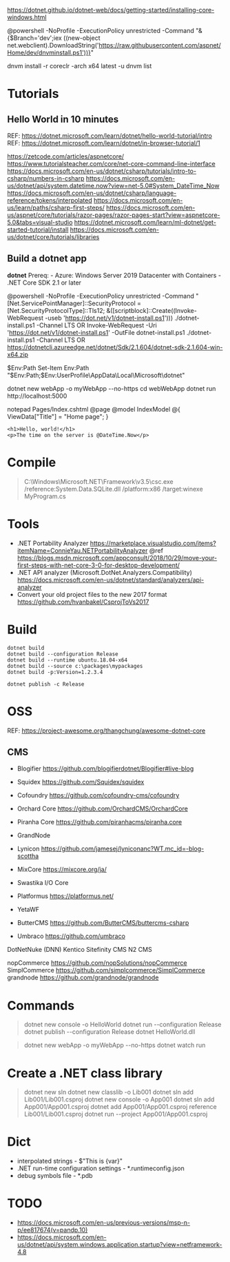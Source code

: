 
https://dotnet.github.io/dotnet-web/docs/getting-started/installing-core-windows.html


@powershell -NoProfile -ExecutionPolicy unrestricted -Command "&{$Branch='dev';iex ((new-object net.webclient).DownloadString('https://raw.githubusercontent.com/aspnet/Home/dev/dnvminstall.ps1'))}"

dnvm install -r coreclr -arch x64 latest -u
dnvm list


# Tutorials

## Hello World in 10 minutes
REF: https://dotnet.microsoft.com/learn/dotnet/hello-world-tutorial/intro
REF: https://dotnet.microsoft.com/learn/dotnet/in-browser-tutorial/1



https://zetcode.com/articles/aspnetcore/
https://www.tutorialsteacher.com/core/net-core-command-line-interface
https://docs.microsoft.com/en-us/dotnet/csharp/tutorials/intro-to-csharp/numbers-in-csharp
https://docs.microsoft.com/en-us/dotnet/api/system.datetime.now?view=net-5.0#System_DateTime_Now
https://docs.microsoft.com/en-us/dotnet/csharp/language-reference/tokens/interpolated
https://docs.microsoft.com/en-us/learn/paths/csharp-first-steps/
https://docs.microsoft.com/en-us/aspnet/core/tutorials/razor-pages/razor-pages-start?view=aspnetcore-5.0&tabs=visual-studio
https://dotnet.microsoft.com/learn/ml-dotnet/get-started-tutorial/install
https://docs.microsoft.com/en-us/dotnet/core/tutorials/libraries



## Build a dotnet app

**dotnet**
Prereq:
    - Azure: Windows Server 2019 Datacenter with Containers
	- .NET Core SDK 2.1 or later

@powershell -NoProfile -ExecutionPolicy unrestricted -Command "[Net.ServicePointManager]::SecurityProtocol = [Net.SecurityProtocolType]::Tls12; &([scriptblock]::Create((Invoke-WebRequest -useb 'https://dot.net/v1/dotnet-install.ps1'))) ./dotnet-install.ps1 -Channel LTS
OR
Invoke-WebRequest -Uri 'https://dot.net/v1/dotnet-install.ps1' -OutFile dotnet-install.ps1
./dotnet-install.ps1 -Channel LTS
OR
https://dotnetcli.azureedge.net/dotnet/Sdk/2.1.604/dotnet-sdk-2.1.604-win-x64.zip

$Env:Path
Set-Item Env:Path "$Env:Path;$Env:UserProfile\AppData\Local\Microsoft\dotnet\"



dotnet new webApp -o myWebApp --no-https
cd webWebApp
dotnet run
http://localhost:5000

notepad Pages/Index.cshtml
	@page
	@model IndexModel
	@{
		ViewData["Title"] = "Home page";
	}

	<h1>Hello, world!</h1>
	<p>The time on the server is @DateTime.Now</p>

# Compile
> C:\Windows\Microsoft.NET\Framework\v3.5\csc.exe /reference:System.Data.SQLite.dll /platform:x86 /target:winexe MyProgram.cs


# Tools
- .NET Portability Analyzer
  https://marketplace.visualstudio.com/items?itemName=ConnieYau.NETPortabilityAnalyzer
  @ref https://blogs.msdn.microsoft.com/appconsult/2018/10/29/move-your-first-steps-with-net-core-3-0-for-desktop-development/
- .NET API analyzer (Microsoft.DotNet.Analyzers.Compatibility)
  https://docs.microsoft.com/en-us/dotnet/standard/analyzers/api-analyzer
- Convert your old project files to the new 2017 format
  https://github.com/hvanbakel/CsprojToVs2017


# Build

```
dotnet build
dotnet build --configuration Release
dotnet build --runtime ubuntu.18.04-x64
dotnet build --source c:\packages\mypackages
dotnet build -p:Version=1.2.3.4
```

```
dotnet publish -c Release
```

# OSS
REF: https://project-awesome.org/thangchung/awesome-dotnet-core

## CMS
- Blogifier			https://github.com/blogifierdotnet/Blogifier#live-blog
- Squidex			https://github.com/Squidex/squidex
- Cofoundry			https://github.com/cofoundry-cms/cofoundry
- Orchard Core		https://github.com/OrchardCMS/OrchardCore

- Piranha Core		https://github.com/piranhacms/piranha.core
- GrandNode
- Lynicon			https://github.com/jamesej/lyniconanc?WT.mc_id=-blog-scottha
- MixCore			https://mixcore.org/ja/
- Swastika I/O Core
- Platformus		https://platformus.net/
- YetaWF
- ButterCMS			 https://github.com/ButterCMS/buttercms-csharp
- Umbraco				https://github.com/umbraco

DotNetNuke (DNN)
Kentico
Sitefinity CMS
N2 CMS

nopCommerce	https://github.com/nopSolutions/nopCommerce
SimplCommerce	https://github.com/simplcommerce/SimplCommerce
grandnode	https://github.com/grandnode/grandnode


# Commands
> dotnet new console -o HelloWorld
> dotnet run --configuration Release
> dotnet publish --configuration Release
> dotnet HelloWorld.dll

> dotnet new webApp -o myWebApp --no-https
> dotnet watch run

# Create a .NET class library
> dotnet new sln
> dotnet new classlib -o Lib001
> dotnet sln add Lib001/Lib001.csproj
> dotnet new console -o App001
> dotnet sln add App001/App001.csproj
> dotnet add App001/App001.csproj reference Lib001/Lib001.csproj
> dotnet run --project App001/App001.csproj


# Dict
- interpolated strings - $"This is {var}"
- .NET run-time configuration settings - *.runtimeconfig.json
- debug symbols file - *.pdb


# TODO
- https://docs.microsoft.com/en-us/previous-versions/msp-n-p/ee817674(v=pandp.10)
- https://docs.microsoft.com/en-us/dotnet/api/system.windows.application.startup?view=netframework-4.8
